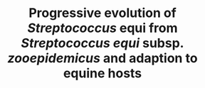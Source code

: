 ---
title: "Progressive evolution of *Streptococcus* equi from *Streptococcus equi* subsp. *zooepidemicus* and adaption to equine hosts"
authors: "**Wilson HJ**, Dong J, **van Tonder AJ**, **Ruis C**, **Lefrancq N**, McGlennon A, Bustos C, Frosth S, Léon A, Blanchard AM, Holden M, Waller AS, **Parkhill J.**"
journal: 'Microbial Genomics'
pub_date: '2025-03-28'
pmid: '40152912'
---